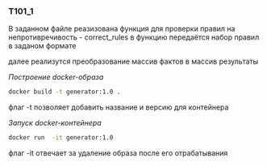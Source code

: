 ### T101_1

В заданном файле реазизована функция для проверки правил на непротивречивость - correct_rules
в функцию передаётся набор правил в заданом формате

далее реализутся преобразование массив фактов в массив результаты 

*Построение docker-образа*
```bash
docker build -t generator:1.0 .
```
флаг -t позволяет добавить название и версию для контейнера 

*Запуск docker-контейнера*
```bash
docker run  -it generator:1.0 
```
флаг -it отвечает за удаление образа после его отрабатывания     